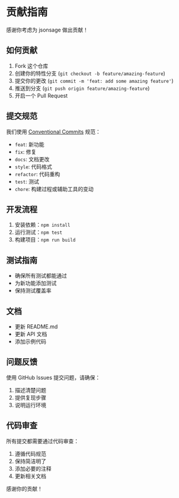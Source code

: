 # 贡献指南

感谢你考虑为 jsonsage 做出贡献！

## 如何贡献

1. Fork 这个仓库
2. 创建你的特性分支 (`git checkout -b feature/amazing-feature`)
3. 提交你的更改 (`git commit -m 'feat: add some amazing feature'`)
4. 推送到分支 (`git push origin feature/amazing-feature`)
5. 开启一个 Pull Request

## 提交规范

我们使用 [Conventional Commits](https://www.conventionalcommits.org/) 规范：

- `feat`: 新功能
- `fix`: 修复
- `docs`: 文档更改
- `style`: 代码格式
- `refactor`: 代码重构
- `test`: 测试
- `chore`: 构建过程或辅助工具的变动

## 开发流程

1. 安装依赖：`npm install`
2. 运行测试：`npm test`
3. 构建项目：`npm run build`

## 测试指南

- 确保所有测试都能通过
- 为新功能添加测试
- 保持测试覆盖率

## 文档

- 更新 README.md
- 更新 API 文档
- 添加示例代码

## 问题反馈

使用 GitHub Issues 提交问题，请确保：

1. 描述清楚问题
2. 提供复现步骤
3. 说明运行环境

## 代码审查

所有提交都需要通过代码审查：

1. 遵循代码规范
2. 保持简洁明了
3. 添加必要的注释
4. 更新相关文档

感谢你的贡献！
